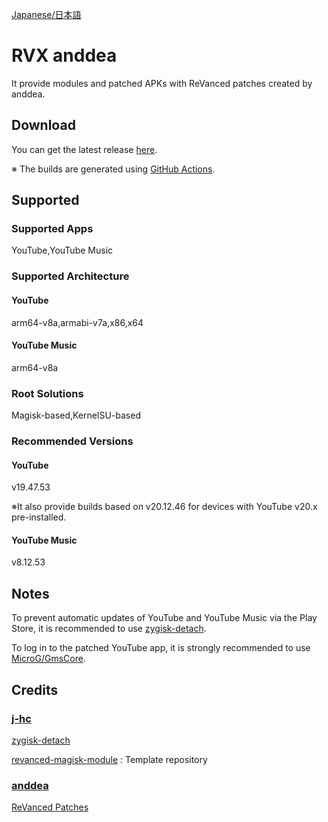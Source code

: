 [Japanese/日本語](README_JP.md)

# RVX anddea

It provide modules and patched APKs with ReVanced patches created by anddea.

## Download
You can get the latest release [here](https://github.com/Sanka1610/RVX-anddea/releases/).

※ The builds are generated using [GitHub Actions](https://github.com/Sanka1610/RVX-anddea//actions/workflows/build.yml).

## Supported

### Supported Apps

YouTube,YouTube Music

### Supported Architecture

#### YouTube

arm64-v8a,armabi-v7a,x86,x64

#### YouTube Music

arm64-v8a

### Root Solutions

Magisk-based,KernelSU-based

### Recommended Versions

#### YouTube

v19.47.53

※It also provide builds based on v20.12.46 for devices with YouTube v20.x pre-installed.

#### YouTube Music

v8.12.53

## Notes

To prevent automatic updates of YouTube and YouTube Music via the Play Store, it is recommended to use [zygisk-detach](https://github.com/j-hc/zygisk-detach).

To log in to the patched YouTube app, it is strongly recommended to use [MicroG/GmsCore](https://github.com/microg/GmsCore).

## Credits

### [**j-hc**](https://github.com/j-hc)

[zygisk-detach](https://github.com/j-hc/zygisk-detach)

[revanced-magisk-module](https://github.com/j-hc/revanced-magisk-module) : Template repository

### [**anddea**](https://github.com/anddea)

[ReVanced Patches](https://github.com/anddea/revanced-patches)

